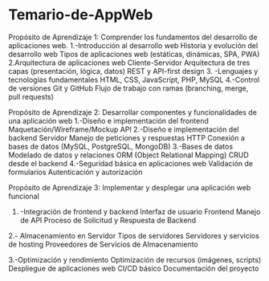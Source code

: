 # Temario-de-AppWeb
Propósito de Aprendizaje 1: Comprender los fundamentos del desarrollo de aplicaciones web.
1.-Introducción al desarrollo web
Historia y evolución del desarrollo web
Tipos de aplicaciones web (estáticas, dinámicas, SPA, PWA)
2.Arquitectura de aplicaciones web
Cliente-Servidor
Arquitectura de tres capas (presentación, lógica, datos)
REST y API-first design
3. -Lenguajes y tecnologías fundamentales
HTML, CSS, JavaScript, PHP, MySQL
4.-Control de versiones
Git y GitHub
Flujo de trabajo con ramas (branching, merge, pull requests)

Propósito de Aprendizaje 2: Desarrollar componentes y funcionalidades de una aplicación web
1.-Diseño e implementación del frontend
Maquetación/Wireframe/Mockup
API
2.-Diseño e implementación del backend
Servidor
Manejo de peticiones y respuestas HTTP
Conexión a bases de datos (MySQL, PostgreSQL, MongoDB)
3.-Bases de datos
 Modelado de datos y relaciones
ORM (Object Relational Mapping)
CRUD desde el backend
4.-Seguridad básica en aplicaciones web
Validación de formularios
Autenticación y autorización 

Propósito de Aprendizaje 3: Implementar y desplegar una aplicación web funcional
1. -Integración de frontend y backend
Interfaz de usuario Frontend
Manejo de API
Proceso de Solicitud y Respuesta de Backend

2.- Almacenamiento en Servidor
Tipos de servidores 
Servidores y servicios de hosting 
Proveedores de Servicios de Almacenamiento

3.-Optimización y rendimiento
Optimización de recursos (imágenes, scripts)
Despliegue de aplicaciones web
CI/CD básico
Documentación del proyecto

